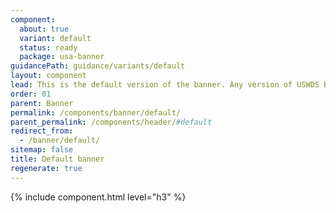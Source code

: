 ```yaml
---
component:
  about: true
  variant: default
  status: ready
  package: usa-banner
guidancePath: guidance/variants/default
layout: component
lead: This is the default version of the banner. Any version of USWDS before 3.13.0 contains this version.
order: 01
parent: Banner
permalink: /components/banner/default/
parent_permalink: /components/header/#default
redirect_from:
  - /banner/default/
sitemap: false
title: Default banner
regenerate: true
---
```


{% include component.html level="h3" %}
